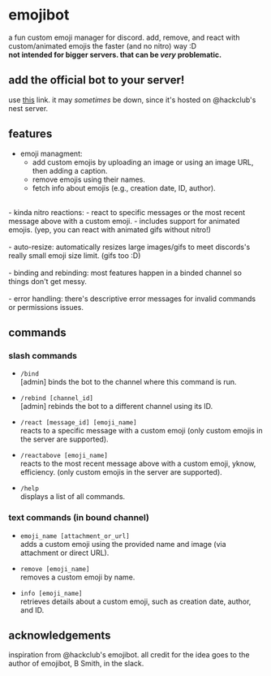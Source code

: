 # emojibot
a fun custom emoji manager for discord. add, remove, and react with custom/animated emojis the faster (and no nitro) way :D <br>
**not intended for bigger servers. that can be _very_ problematic.**

## add the official bot to your server!
use [this](https://discord.com/oauth2/authorize?client_id=1333281378321694812) link. it may _sometimes_ be down, since it's hosted on @hackclub's nest server.

## features
- emoji managment:
  - add custom emojis by uploading an image or using an image URL, then adding a caption.
  - remove emojis using their names. 
  - fetch info about emojis (e.g., creation date, ID, author).<br>
<br>
- kinda nitro reactions:
  - react to specific messages or the most recent message above with a custom emoji.
  - includes support for animated emojis. (yep, you can react with animated gifs without nitro!)<br>
<br>
- auto-resize: automatically resizes large images/gifs to meet discords's really small emoji size limit. (gifs too :D) <br>
<br>
- binding and rebinding: most features happen in a binded channel so things don't get messy.<br>
<br>
- error handling: there's descriptive error messages for invalid commands or permissions issues.

## commands
### slash commands
- `/bind`  
  [admin] binds the bot to the channel where this command is run. 

- `/rebind [channel_id]`  
  [admin] rebinds the bot to a different channel using its ID. 

- `/react [message_id] [emoji_name]`  
  reacts to a specific message with a custom emoji (only custom emojis in the server are supported).

- `/reactabove [emoji_name]`  
  reacts to the most recent message above with a custom emoji, yknow, efficiency. (only custom emojis in the server are supported).

- `/help`  
  displays a list of all commands.

### text commands (in bound channel)

- `emoji_name [attachment_or_url]`  
  adds a custom emoji using the provided name and image (via attachment or direct URL).

- `remove [emoji_name]`  
  removes a custom emoji by name.

- `info [emoji_name]`  
  retrieves details about a custom emoji, such as creation date, author, and ID.

## acknowledgements
inspiration from @hackclub's emojibot. all credit for the idea goes to the author of emojibot, B Smith, in the slack.
 
